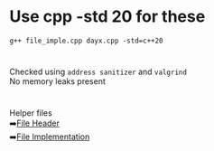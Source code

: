 # Use cpp -std 20 for these
`g++ file_imple.cpp dayx.cpp -std=c++20`

#
Checked using `address sanitizer` and `valgrind`  
No memory leaks present

#
Helper files  
➡️[File Header](/Cpp/common_header/file.hpp)  
➡️[File Implementation](/Cpp/common_header/file_imple.cpp)
